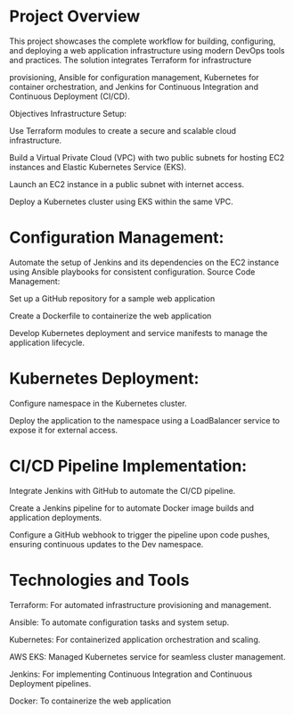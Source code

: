 # Project Overview
This project showcases the complete workflow for building, configuring, and deploying a web application infrastructure using modern DevOps tools and practices. The solution integrates Terraform for infrastructure 

provisioning, Ansible for configuration management, Kubernetes for container orchestration, and Jenkins for Continuous Integration and Continuous Deployment (CI/CD).

Objectives
Infrastructure Setup:

Use Terraform modules to create a secure and scalable cloud infrastructure.

Build a Virtual Private Cloud (VPC) with two public subnets for hosting EC2 instances and Elastic Kubernetes Service (EKS).

Launch an EC2 instance in a public subnet with internet access.

Deploy a Kubernetes cluster using EKS within the same VPC.

# Configuration Management:

Automate the setup of Jenkins and its dependencies on the EC2 instance using Ansible playbooks for consistent configuration.
Source Code Management:

Set up a GitHub repository for a sample web application 

Create a Dockerfile to containerize the web application

Develop Kubernetes deployment and service manifests to manage the application lifecycle.

# Kubernetes Deployment:

Configure namespace in the Kubernetes cluster.

Deploy the application to the namespace using a LoadBalancer service to expose it for external access.

# CI/CD Pipeline Implementation:

Integrate Jenkins with GitHub to automate the CI/CD pipeline.

Create a Jenkins pipeline for to automate Docker image builds and application deployments.

Configure a GitHub webhook to trigger the pipeline upon code pushes, ensuring continuous updates to the Dev namespace.

# Technologies and Tools

Terraform: For automated infrastructure provisioning and management.

Ansible: To automate configuration tasks and system setup.

Kubernetes: For containerized application orchestration and scaling.

AWS EKS: Managed Kubernetes service for seamless cluster management.

Jenkins: For implementing Continuous Integration and Continuous Deployment pipelines.

Docker: To containerize the web application 
